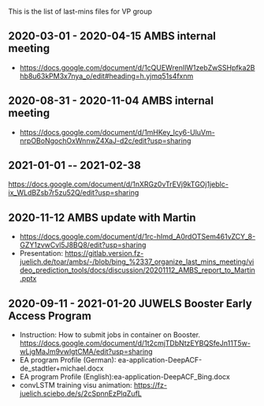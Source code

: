 This is the list of last-mins files for VP group

## 2020-03-01 - 2020-04-15 AMBS internal meeting

- https://docs.google.com/document/d/1cQUEWrenIlW1zebZwSSHpfka2Bhb8u63kPM3x7nya_o/edit#heading=h.yjmq51s4fxnm

## 2020-08-31 - 2020-11-04 AMBS internal meeting

- https://docs.google.com/document/d/1mHKey_lcy6-UluVm-nrpOBoNgochOxWnnwZ4XaJ-d2c/edit?usp=sharing


## 2021-01-01 -- 2021-02-38

https://docs.google.com/document/d/1nXRGz0vTrEVj9kTGOj1jeblc-ix_WLdBZsb7r5zu52Q/edit?usp=sharing


## 2020-11-12 AMBS update with Martin

- https://docs.google.com/document/d/1rc-hImd_A0rdOTSem461vZCY_8-GZY1zvwCvl5J8BQ8/edit?usp=sharing
- Presentation: https://gitlab.version.fz-juelich.de/toar/ambs/-/blob/bing_%2337_organize_last_mins_meeting/video_prediction_tools/docs/discussion/20201112_AMBS_report_to_Martin.pptx


## 2020-09-11 - 2021-01-20 JUWELS Booster Early Access Program 
- Instruction: How to submit jobs in container on Booster. https://docs.google.com/document/d/1t2cmjTDbNtzEYBQSfeJn11T5w-wLjgMaJm9vwlgtCMA/edit?usp=sharing
- EA program Profile (German): ea-application-DeepACF-de_stadtler+michael.docx 
- EA program Profile (English):ea-application-DeepACF_Bing.docx
- convLSTM training visu animation: https://fz-juelich.sciebo.de/s/2cSpnnEzPlqZufL




